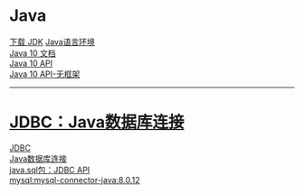 # Java
[下载 JDK](http://www.oracle.com/technetwork/java/javase/downloads/index.html)
[Java语言环境](http://www.oracle.com/technetwork/java/index-136113.html)<br/>
[Java 10 文档](https://docs.oracle.com/javase/10)<br/>
[Java 10 API](https://docs.oracle.com/javase/10/docs/api/index.html?overview-summary.html)<br/>
[Java 10 API-无框架](https://docs.oracle.com/javase/10/docs/api/overview-summary.html)<br/>

---
# [JDBC：Java数据库连接](https://github.com/mutistic/mutistic.database/tree/master/com.mutisitc.database.jdbc)
[JDBC](https://baike.baidu.com/item/jdbc)<br/>
[Java数据库连接](https://baike.baidu.com/item/Java%E6%95%B0%E6%8D%AE%E5%BA%93%E8%BF%9E%E6%8E%A5)<br/>
[java.sql包：JDBC API](https://docs.oracle.com/javase/10/docs/api/java.sql-summary.html)<br/>
[mysql:mysql-connector-java:8.0.12](https://search.maven.org/artifact/mysql/mysql-connector-java/8.0.12/jar)<br/>

